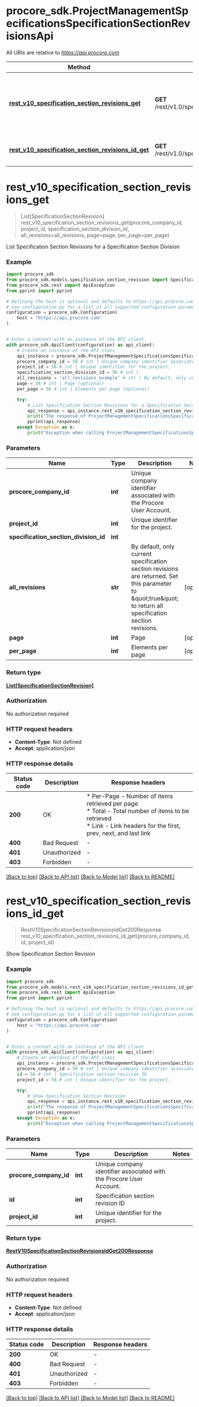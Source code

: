 # procore_sdk.ProjectManagementSpecificationsSpecificationSectionRevisionsApi

All URIs are relative to *https://api.procore.com*

Method | HTTP request | Description
------------- | ------------- | -------------
[**rest_v10_specification_section_revisions_get**](ProjectManagementSpecificationsSpecificationSectionRevisionsApi.md#rest_v10_specification_section_revisions_get) | **GET** /rest/v1.0/specification_section_revisions | List Specification Section Revisions for a Specification Section Division
[**rest_v10_specification_section_revisions_id_get**](ProjectManagementSpecificationsSpecificationSectionRevisionsApi.md#rest_v10_specification_section_revisions_id_get) | **GET** /rest/v1.0/specification_section_revisions/{id} | Show Specification Section Revision


# **rest_v10_specification_section_revisions_get**
> List[SpecificationSectionRevision] rest_v10_specification_section_revisions_get(procore_company_id, project_id, specification_section_division_id, all_revisions=all_revisions, page=page, per_page=per_page)

List Specification Section Revisions for a Specification Section Division

### Example


```python
import procore_sdk
from procore_sdk.models.specification_section_revision import SpecificationSectionRevision
from procore_sdk.rest import ApiException
from pprint import pprint

# Defining the host is optional and defaults to https://api.procore.com
# See configuration.py for a list of all supported configuration parameters.
configuration = procore_sdk.Configuration(
    host = "https://api.procore.com"
)


# Enter a context with an instance of the API client
with procore_sdk.ApiClient(configuration) as api_client:
    # Create an instance of the API class
    api_instance = procore_sdk.ProjectManagementSpecificationsSpecificationSectionRevisionsApi(api_client)
    procore_company_id = 56 # int | Unique company identifier associated with the Procore User Account.
    project_id = 56 # int | Unique identifier for the project.
    specification_section_division_id = 56 # int | 
    all_revisions = 'all_revisions_example' # str | By default, only current specification section revisions are returned. Set this parameter to \"true\" to return all specification section revisions. (optional)
    page = 56 # int | Page (optional)
    per_page = 56 # int | Elements per page (optional)

    try:
        # List Specification Section Revisions for a Specification Section Division
        api_response = api_instance.rest_v10_specification_section_revisions_get(procore_company_id, project_id, specification_section_division_id, all_revisions=all_revisions, page=page, per_page=per_page)
        print("The response of ProjectManagementSpecificationsSpecificationSectionRevisionsApi->rest_v10_specification_section_revisions_get:\n")
        pprint(api_response)
    except Exception as e:
        print("Exception when calling ProjectManagementSpecificationsSpecificationSectionRevisionsApi->rest_v10_specification_section_revisions_get: %s\n" % e)
```



### Parameters


Name | Type | Description  | Notes
------------- | ------------- | ------------- | -------------
 **procore_company_id** | **int**| Unique company identifier associated with the Procore User Account. | 
 **project_id** | **int**| Unique identifier for the project. | 
 **specification_section_division_id** | **int**|  | 
 **all_revisions** | **str**| By default, only current specification section revisions are returned. Set this parameter to \&quot;true\&quot; to return all specification section revisions. | [optional] 
 **page** | **int**| Page | [optional] 
 **per_page** | **int**| Elements per page | [optional] 

### Return type

[**List[SpecificationSectionRevision]**](SpecificationSectionRevision.md)

### Authorization

No authorization required

### HTTP request headers

 - **Content-Type**: Not defined
 - **Accept**: application/json

### HTTP response details

| Status code | Description | Response headers |
|-------------|-------------|------------------|
**200** | OK |  * Per-Page - Number of items retrieved per page <br>  * Total - Total number of items to be retrieved <br>  * Link - Link headers for the first, prev, next, and last link <br>  |
**400** | Bad Request |  -  |
**401** | Unauthorized |  -  |
**403** | Forbidden |  -  |

[[Back to top]](#) [[Back to API list]](../README.md#documentation-for-api-endpoints) [[Back to Model list]](../README.md#documentation-for-models) [[Back to README]](../README.md)

# **rest_v10_specification_section_revisions_id_get**
> RestV10SpecificationSectionRevisionsIdGet200Response rest_v10_specification_section_revisions_id_get(procore_company_id, id, project_id)

Show Specification Section Revision

### Example


```python
import procore_sdk
from procore_sdk.models.rest_v10_specification_section_revisions_id_get200_response import RestV10SpecificationSectionRevisionsIdGet200Response
from procore_sdk.rest import ApiException
from pprint import pprint

# Defining the host is optional and defaults to https://api.procore.com
# See configuration.py for a list of all supported configuration parameters.
configuration = procore_sdk.Configuration(
    host = "https://api.procore.com"
)


# Enter a context with an instance of the API client
with procore_sdk.ApiClient(configuration) as api_client:
    # Create an instance of the API class
    api_instance = procore_sdk.ProjectManagementSpecificationsSpecificationSectionRevisionsApi(api_client)
    procore_company_id = 56 # int | Unique company identifier associated with the Procore User Account.
    id = 56 # int | Specification section revision ID
    project_id = 56 # int | Unique identifier for the project.

    try:
        # Show Specification Section Revision
        api_response = api_instance.rest_v10_specification_section_revisions_id_get(procore_company_id, id, project_id)
        print("The response of ProjectManagementSpecificationsSpecificationSectionRevisionsApi->rest_v10_specification_section_revisions_id_get:\n")
        pprint(api_response)
    except Exception as e:
        print("Exception when calling ProjectManagementSpecificationsSpecificationSectionRevisionsApi->rest_v10_specification_section_revisions_id_get: %s\n" % e)
```



### Parameters


Name | Type | Description  | Notes
------------- | ------------- | ------------- | -------------
 **procore_company_id** | **int**| Unique company identifier associated with the Procore User Account. | 
 **id** | **int**| Specification section revision ID | 
 **project_id** | **int**| Unique identifier for the project. | 

### Return type

[**RestV10SpecificationSectionRevisionsIdGet200Response**](RestV10SpecificationSectionRevisionsIdGet200Response.md)

### Authorization

No authorization required

### HTTP request headers

 - **Content-Type**: Not defined
 - **Accept**: application/json

### HTTP response details

| Status code | Description | Response headers |
|-------------|-------------|------------------|
**200** | OK |  -  |
**400** | Bad Request |  -  |
**401** | Unauthorized |  -  |
**403** | Forbidden |  -  |

[[Back to top]](#) [[Back to API list]](../README.md#documentation-for-api-endpoints) [[Back to Model list]](../README.md#documentation-for-models) [[Back to README]](../README.md)

